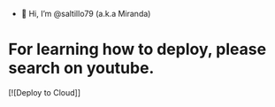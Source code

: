 - 👋 Hi, I’m @saltillo79 (a.k.a Miranda)

# For learning how to deploy, please search on youtube.

[![Deploy to Cloud]]
